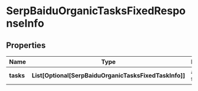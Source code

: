 # SerpBaiduOrganicTasksFixedResponseInfo


## Properties

| Name | Type | Description | Notes |
|------------ | ------------- | ------------- | -------------|
**tasks** | **List[Optional[SerpBaiduOrganicTasksFixedTaskInfo]]** | array of tasks |[optional]|